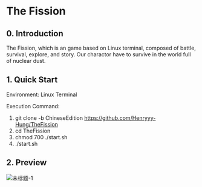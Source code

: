 # **The Fission**

## **0. Introduction**
  The Fission, which is an game based on Linux terminal, composed of battle, survival, explore, and story. Our charactor have to survive in the world full of nuclear dust.

## **1. Quick Start**

  Environment: Linux Terminal
 
  Execution Command: 
  1. git clone -b ChineseEdition https://github.com/Henryyy-Hung/TheFission
  2. cd TheFission
  3. chmod 700 ./start.sh
  4. ./start.sh
  
## **2. Preview**

![未标题-1](https://user-images.githubusercontent.com/78750074/208289043-4d07d45e-879c-4375-a61c-dba87a43f04f.png)
